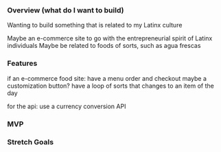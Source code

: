 ### Overview (what do I want to build)
Wanting to build something that is related to my Latinx culture

Maybe an e-commerce site to go with the entrepreneurial spirit of Latinx individuals
Maybe be related to foods of sorts, such as agua frescas

### Features
if an e-commerce food site: have a menu order and checkout
maybe a customization button?
have a loop of sorts that changes to an item of the day

for the api: use a currency conversion API

### MVP

### Stretch Goals